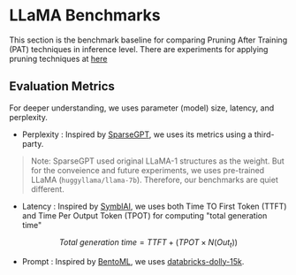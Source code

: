 # LLaMA Benchmarks

This section is the benchmark baseline for comparing Pruning After Training (PAT) techniques in inference level. There are experiments for applying pruning techniques at [here](https://github.com/namgyu-youn/PyTorch-Pruning/tree/main/experiments/llama)

## Evaluation Metrics

For deeper understanding, we uses parameter (model) size, latency, and perplexity.

- Perplexity : Inspired by [SparseGPT](https://github.com/IST-DASLab/sparsegpt/blob/master/datautils.py), we uses its metrics using a third-party.

> Note: SparseGPT used original LLaMA-1 structures as the weight. But for the conveience and future experiments, we uses pre-trained LLaMA (`huggyllama/llama-7b`). Therefore, our benchmarks are quiet different.

- Latency : Inspired by [SymblAI](https://symbl.ai/developers/blog/a-guide-to-llm-inference-performance-monitoring/), we uses both Time TO First Token (TTFT) and Time Per Output Token (TPOT) for computing "total generation time"

$$
Total \ generation \ time = TTFT + (TPOT \times N(Out_{t}))
$$


- Prompt : Inspired by [BentoML](https://www.bentoml.com/blog/benchmarking-llm-inference-backends), we uses [databricks-dolly-15k](https://huggingface.co/datasets/databricks/databricks-dolly-15k).
